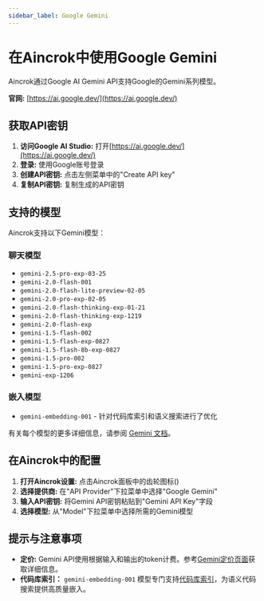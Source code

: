 ```yaml
---
sidebar_label: Google Gemini
---
```


# 在Aincrok中使用Google Gemini

Aincrok通过Google AI Gemini API支持Google的Gemini系列模型。

**官网:** [https://ai.google.dev/](https://ai.google.dev/)

## 获取API密钥

1. **访问Google AI Studio:** 打开[https://ai.google.dev/](https://ai.google.dev/)
2. **登录:** 使用Google账号登录
3. **创建API密钥:** 点击左侧菜单中的"Create API key"
4. **复制API密钥:** 复制生成的API密钥

## 支持的模型

Aincrok支持以下Gemini模型：

### 聊天模型

- `gemini-2.5-pro-exp-03-25`
- `gemini-2.0-flash-001`
- `gemini-2.0-flash-lite-preview-02-05`
- `gemini-2.0-pro-exp-02-05`
- `gemini-2.0-flash-thinking-exp-01-21`
- `gemini-2.0-flash-thinking-exp-1219`
- `gemini-2.0-flash-exp`
- `gemini-1.5-flash-002`
- `gemini-1.5-flash-exp-0827`
- `gemini-1.5-flash-8b-exp-0827`
- `gemini-1.5-pro-002`
- `gemini-1.5-pro-exp-0827`
- `gemini-exp-1206`

### 嵌入模型

- `gemini-embedding-001` - 针对代码库索引和语义搜索进行了优化

有关每个模型的更多详细信息，请参阅 [Gemini 文档](https://ai.google.dev/models/gemini)。

## 在Aincrok中的配置

1. **打开Aincrok设置:** 点击Aincrok面板中的齿轮图标(<Codicon name="gear" />)
2. **选择提供商:** 在"API Provider"下拉菜单中选择"Google Gemini"
3. **输入API密钥:** 将Gemini API密钥粘贴到"Gemini API Key"字段
4. **选择模型:** 从"Model"下拉菜单中选择所需的Gemini模型

## 提示与注意事项

- **定价:** Gemini API使用根据输入和输出的token计费。参考[Gemini定价页面](https://ai.google.dev/pricing)获取详细信息。
- **代码库索引：** `gemini-embedding-001` 模型专门支持[代码库索引](/features/codebase-indexing)，为语义代码搜索提供高质量嵌入。
